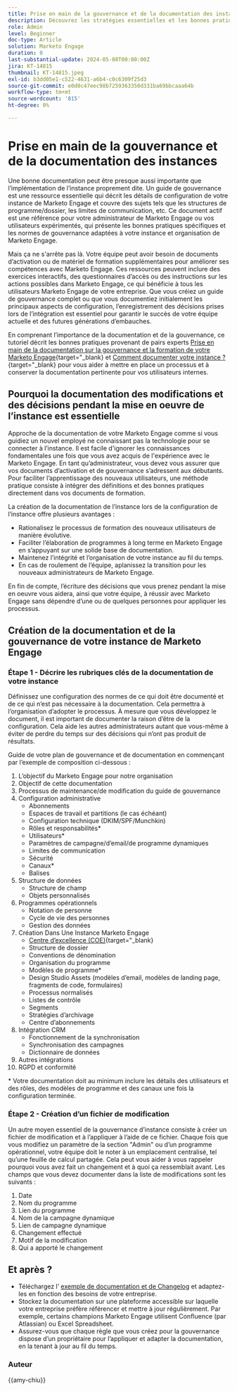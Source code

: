 ```yaml
---
title: Prise en main de la gouvernance et de la documentation des instances
description: Découvrez les stratégies essentielles et les bonnes pratiques pour commencer à utiliser la gouvernance et la documentation de votre Marketo Engage. Découvrez comment créer une documentation évolutive, simplifier la formation des utilisateurs et garantir la création avec une structure dans votre instance de Marketo Engage.
role: Admin
level: Beginner
doc-type: Article
solution: Marketo Engage
duration: 0
last-substantial-update: 2024-05-08T00:00:00Z
jira: KT-14815
thumbnail: KT-14815.jpeg
exl-id: b3dd05e1-c522-4631-a6b4-c0c6309f25d3
source-git-commit: e0d0c47eec98b7259363350d331ba69bbcaaa64b
workflow-type: tm+mt
source-wordcount: '815'
ht-degree: 0%

---
```


# Prise en main de la gouvernance et de la documentation des instances

Une bonne documentation peut être presque aussi importante que l’implémentation de l’instance proprement dite. Un guide de gouvernance est une ressource essentielle qui décrit les détails de configuration de votre instance de Marketo Engage et couvre des sujets tels que les structures de programme/dossier, les limites de communication, etc. Ce document actif est une référence pour votre administrateur de Marketo Engage ou vos utilisateurs expérimentés, qui présente les bonnes pratiques spécifiques et les normes de gouvernance adaptées à votre instance et organisation de Marketo Engage.

Mais ça ne s&#39;arrête pas là. Votre équipe peut avoir besoin de documents d’activation ou de matériel de formation supplémentaires pour améliorer ses compétences avec Marketo Engage. Ces ressources peuvent inclure des exercices interactifs, des questionnaires d’accès ou des instructions sur les actions possibles dans Marketo Engage, ce qui bénéficie à tous les utilisateurs Marketo Engage de votre entreprise. Que vous créiez un guide de gouvernance complet ou que vous documentiez initialement les principaux aspects de configuration, l’enregistrement des décisions prises lors de l’intégration est essentiel pour garantir le succès de votre équipe actuelle et des futures générations d’embauches.

En comprenant l’importance de la documentation et de la gouvernance, ce tutoriel décrit les bonnes pratiques provenant de pairs experts [Prise en main de la documentation sur la gouvernance et la formation de votre Marketo Engage](https://nation.marketo.com/t5/product-blogs/getting-started-on-your-marketo-governance-and-training/ba-p/242421){target="_blank} et [Comment documenter votre instance ?](https://nation.marketo.com/t5/product-discussions/how-do-you-document-your-instance/td-p/72877){target="_blank} pour vous aider à mettre en place un processus et à conserver la documentation pertinente pour vos utilisateurs internes.

## Pourquoi la documentation des modifications et des décisions pendant la mise en oeuvre de l’instance est essentielle

Approche de la documentation de votre Marketo Engage comme si vous guidiez un nouvel employé ne connaissant pas la technologie pour se connecter à l’instance. Il est facile d&#39;ignorer les connaissances fondamentales une fois que vous avez acquis de l&#39;expérience avec le Marketo Engage. En tant qu’administrateur, vous devez vous assurer que vos documents d’activation et de gouvernance s’adressent aux débutants. Pour faciliter l’apprentissage des nouveaux utilisateurs, une méthode pratique consiste à intégrer des définitions et des bonnes pratiques directement dans vos documents de formation.

La création de la documentation de l’instance lors de la configuration de l’instance offre plusieurs avantages :

* Rationalisez le processus de formation des nouveaux utilisateurs de manière évolutive.
* Faciliter l’élaboration de programmes à long terme en Marketo Engage en s’appuyant sur une solide base de documentation.
* Maintenez l’intégrité et l’organisation de votre instance au fil du temps.
* En cas de roulement de l’équipe, aplanissez la transition pour les nouveaux administrateurs de Marketo Engage.

En fin de compte, l’écriture des décisions que vous prenez pendant la mise en oeuvre vous aidera, ainsi que votre équipe, à réussir avec Marketo Engage sans dépendre d’une ou de quelques personnes pour appliquer les processus.

## Création de la documentation et de la gouvernance de votre instance de Marketo Engage

### Étape 1 - Décrire les rubriques clés de la documentation de votre instance

Définissez une configuration des normes de ce qui doit être documenté et de ce qui n’est pas nécessaire à la documentation. Cela permettra à l’organisation d’adopter le processus. À mesure que vous développez le document, il est important de documenter la raison d’être de la configuration. Cela aide les autres administrateurs autant que vous-même à éviter de perdre du temps sur des décisions qui n’ont pas produit de résultats.

Guide de votre plan de gouvernance et de documentation en commençant par l’exemple de composition ci-dessous :

1. L’objectif du Marketo Engage pour notre organisation
1. Objectif de cette documentation
1. Processus de maintenance/de modification du guide de gouvernance
1. Configuration administrative
   * Abonnements
   * Espaces de travail et partitions (le cas échéant)
   * Configuration technique (DKIM/SPF/Munchkin)
   * Rôles et responsabilités*
   * Utilisateurs*
   * Paramètres de campagne/d’email/de programme dynamiques
   * Limites de communication
   * Sécurité
   * Canaux*
   * Balises
1. Structure de données
   * Structure de champ
   * Objets personnalisés
1. Programmes opérationnels
   * Notation de personne
   * Cycle de vie des personnes
   * Gestion des données
1. Création Dans Une Instance Marketo Engage
   * [Centre d’excellence (COE)](https://business.adobe.com/blog/perspectives/center-of-excellence-top-10-questions-to-ask-yourself){target="_blank}
   * Structure de dossier
   * Conventions de dénomination
   * Organisation du programme
   * Modèles de programme*
   * Design Studio Assets (modèles d’email, modèles de landing page, fragments de code, formulaires)
   * Processus normalisés
   * Listes de contrôle
   * Segments
   * Stratégies d’archivage
   * Centre d’abonnements
1. Intégration CRM
   * Fonctionnement de la synchronisation
   * Synchronisation des campagnes
   * Dictionnaire de données
1. Autres intégrations
1. RGPD et conformité

\* Votre documentation doit au minimum inclure les détails des utilisateurs et des rôles, des modèles de programme et des canaux une fois la configuration terminée.

### Étape 2 - Création d’un fichier de modification

Un autre moyen essentiel de la gouvernance d’instance consiste à créer un fichier de modification et à l’appliquer à l’aide de ce fichier. Chaque fois que vous modifiez un paramètre de la section &quot;Admin&quot; ou d’un programme opérationnel, votre équipe doit le noter à un emplacement centralisé, tel qu’une feuille de calcul partagée. Cela peut vous aider à vous rappeler pourquoi vous avez fait un changement et à quoi ça ressemblait avant. Les champs que vous devez documenter dans la liste de modifications sont les suivants :

1. Date
1. Nom du programme
1. Lien du programme
1. Nom de la campagne dynamique
1. Lien de campagne dynamique
1. Changement effectué
1. Motif de la modification
1. Qui a apporté le changement

## Et après ?

* Téléchargez l’ [exemple de documentation et de Changelog](/help/marketo-tutorial-implementing-new-instance/assets/template-adobe-marketo-engage-instance-documentation.xlsx) et adaptez-les en fonction des besoins de votre entreprise.
* Stockez la documentation sur une plateforme accessible sur laquelle votre entreprise préfère référencer et mettre à jour régulièrement. Par exemple, certains champions Marketo Engage utilisent Confluence (par Atlassian) ou Excel Spreadsheet.
* Assurez-vous que chaque règle que vous créez pour la gouvernance dispose d’un propriétaire pour l’appliquer et adapter la documentation, en la tenant à jour au fil du temps.

### Auteur

{{amy-chiu}}
